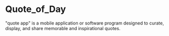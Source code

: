 # Quote_of_Day
 "quote app" is a mobile application or software program designed to curate, display, and share memorable and inspirational quotes.
